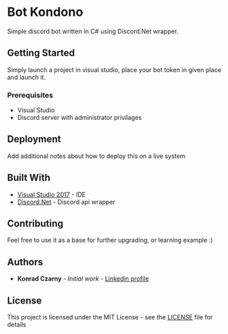 # Bot Kondono

Simple discord bot written in C# using Discord.Net wrapper.

## Getting Started

Simply launch a project in visual studio, place your bot token in given place and launch it.

### Prerequisites

* Visual Studio
* Discord server with administrator privilages

## Deployment

Add additional notes about how to deploy this on a live system

## Built With

* [Visual Studio 2017](https://www.tts.com.pl/Landing/Visual-Studio-2017-Professional?gclid=EAIaIQobChMI2_HfqqTF1QIVTDwbCh085gtwEAAYASAAEgLyk_D_BwE) - IDE
* [Discord.Net](https://github.com/RogueException/Discord.Net/tree/dev) - Discord api wrapper

## Contributing

Feel free to use it as a base for further upgrading, or learning example :) 


## Authors

* **Konrad Czarny** - *Initial work* - [Linkedin profile](https://www.linkedin.com/in/konradczarny/)

## License

This project is licensed under the MIT License - see the [LICENSE](LICENSE) file for details
